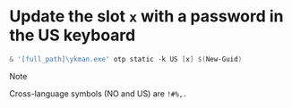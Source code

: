 # Update the slot ```x``` with a password in the US keyboard
```powershell
& '[full_path]\ykman.exe' otp static -k US [x] $(New-Guid)
```
 
> [!NOTE]
> Cross-language symbols (NO and US) are ```!#%,.```
